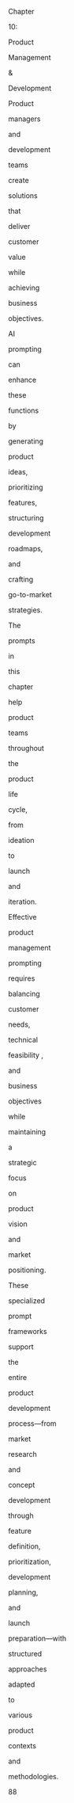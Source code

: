 Chapter
 
10:
 
Product
 
Management
 
&
 
Development
 
 
 
Product
 
managers
 
and
 
development
 
teams
 
create
 
solutions
 
that
 
deliver
 
customer
 
value
 
while
 
achieving
 
business
 
objectives.
 
AI
 
prompting
 
can
 
enhance
 
these
 
functions
 
by
 
generating
 
product
 
ideas,
 
prioritizing
 
features,
 
structuring
 
development
 
roadmaps,
 
and
 
crafting
 
go-to-market
 
strategies.
 
The
 
prompts
 
in
 
this
 
chapter
 
help
 
product
 
teams
 
throughout
 
the
 
product
 
life
 
cycle,
 
from
 
ideation
 
to
 
launch
 
and
 
iteration.
 
Effective
 
product
 
management
 
prompting
 
requires
 
balancing
 
customer
 
needs,
 
technical
 
feasibility ,
 
and
 
business
 
objectives
 
while
 
maintaining
 
a
 
strategic
 
focus
 
on
 
product
 
vision
 
and
 
market
 
positioning.
 
These
 
specialized
 
prompt
 
frameworks
 
support
 
the
 
entire
 
product
 
development
 
process—from
 
market
 
research
 
and
 
concept
 
development
 
through
 
feature
 
definition,
 
prioritization,
 
development
 
planning,
 
and
 
launch
 
preparation—with
 
structured
 
approaches
 
adapted
 
to
 
various
 
product
 
contexts
 
and
 
methodologies.
 
 
88
 
 

